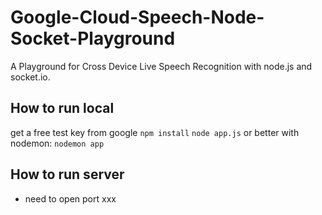 # Google-Cloud-Speech-Node-Socket-Playground
A Playground for Cross Device Live Speech Recognition with node.js and socket.io.

## How to run local
get a free test key from google
`npm install`
`node app.js` or better with nodemon: `nodemon app`

## How to run server
- need to open port xxx
